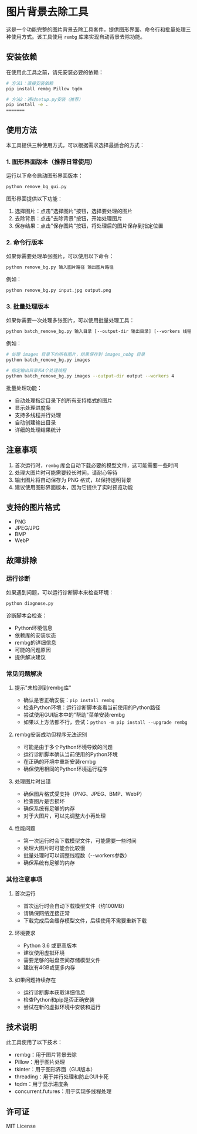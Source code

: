 # 图片背景去除工具

这是一个功能完整的图片背景去除工具套件，提供图形界面、命令行和批量处理三种使用方式。该工具使用 `rembg` 库来实现自动背景去除功能。

## 安装依赖

在使用此工具之前，请先安装必要的依赖：

```bash
# 方法1：直接安装依赖
pip install rembg Pillow tqdm

# 方法2：通过setup.py安装（推荐）
pip install -e .
=======
```

## 使用方法

本工具提供三种使用方式，可以根据需求选择最适合的方式：

### 1. 图形界面版本（推荐日常使用）

运行以下命令启动图形界面版本：

```bash
python remove_bg_gui.py
```

图形界面提供以下功能：
1. 选择图片：点击"选择图片"按钮，选择要处理的图片
2. 去除背景：点击"去除背景"按钮，开始处理图片
3. 保存结果：点击"保存图片"按钮，将处理后的图片保存到指定位置

### 2. 命令行版本

如果你需要处理单张图片，可以使用以下命令：

```bash
python remove_bg.py 输入图片路径 输出图片路径
```

例如：
```bash
python remove_bg.py input.jpg output.png
```

### 3. 批量处理版本

如果你需要一次处理多张图片，可以使用批量处理工具：

```bash
python batch_remove_bg.py 输入目录 [--output-dir 输出目录] [--workers 线程数]
```

例如：
```bash
# 处理 images 目录下的所有图片，结果保存到 images_nobg 目录
python batch_remove_bg.py images

# 指定输出目录和4个处理线程
python batch_remove_bg.py images --output-dir output --workers 4
```

批量处理功能：
- 自动处理指定目录下的所有支持格式的图片
- 显示处理进度条
- 支持多线程并行处理
- 自动创建输出目录
- 详细的处理结果统计

## 注意事项

1. 首次运行时，`rembg` 库会自动下载必要的模型文件，这可能需要一些时间
2. 处理大图片时可能需要较长时间，请耐心等待
3. 输出图片将自动保存为 PNG 格式，以保持透明背景
4. 建议使用图形界面版本，因为它提供了实时预览功能

## 支持的图片格式

- PNG
- JPEG/JPG
- BMP
- WebP

## 故障排除

### 运行诊断

如果遇到问题，可以运行诊断脚本来检查环境：

```bash
python diagnose.py
```

诊断脚本会检查：
- Python环境信息
- 依赖库的安装状态
- rembg的详细信息
- 可能的问题原因
- 提供解决建议

### 常见问题解决

1. 提示"未检测到rembg库"
   - 确认是否正确安装：`pip install rembg`
   - 检查Python环境：运行诊断脚本查看当前使用的Python路径
   - 尝试使用GUI版本中的"帮助"菜单安装rembg
   - 如果以上方法都不行，尝试：`python -m pip install --upgrade rembg`

2. rembg安装成功但程序无法识别
   - 可能是由于多个Python环境导致的问题
   - 运行诊断脚本确认当前使用的Python环境
   - 在正确的环境中重新安装rembg
   - 确保使用相同的Python环境运行程序

3. 处理图片时出错
   - 确保图片格式受支持（PNG、JPEG、BMP、WebP）
   - 检查图片是否损坏
   - 确保系统有足够的内存
   - 对于大图片，可以先调整大小再处理

4. 性能问题
   - 第一次运行时会下载模型文件，可能需要一些时间
   - 处理大图片时可能会比较慢
   - 批量处理时可以调整线程数（--workers参数）
   - 确保系统有足够的内存

### 其他注意事项

1. 首次运行
   - 首次运行时会自动下载模型文件（约100MB）
   - 请确保网络连接正常
   - 下载完成后会缓存模型文件，后续使用不需要重新下载

2. 环境要求
   - Python 3.6 或更高版本
   - 建议使用虚拟环境
   - 需要足够的磁盘空间存储模型文件
   - 建议有4GB或更多内存

3. 如果问题持续存在
   - 运行诊断脚本获取详细信息
   - 检查Python和pip是否正确安装
   - 尝试在新的虚拟环境中安装和运行

## 技术说明

此工具使用了以下技术：
- rembg：用于图片背景去除
- Pillow：用于图片处理
- tkinter：用于图形界面（GUI版本）
- threading：用于并行处理和防止GUI卡死
- tqdm：用于显示进度条
- concurrent.futures：用于实现多线程处理

## 许可证

MIT License